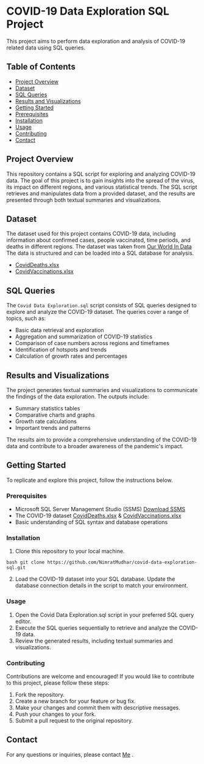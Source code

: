  # COVID-19 Data Exploration SQL Project
This project aims to perform data exploration and analysis of COVID-19 related data using SQL queries.

## Table of Contents

- [Project Overview](#project-overview)
- [Dataset](#dataset)
- [SQL Queries](#sql-queries)
- [Results and Visualizations](#results-and-visualizations)
- [Getting Started](#getting-started)
- [Prerequisites](#prerequisites)
- [Installation](#installation)
- [Usage](#usage)
- [Contributing](#contributing)
- [Contact](#contact)

## Project Overview

This repository contains a SQL script for exploring and analyzing COVID-19 data. The goal of this project is to gain insights into the spread of the virus, its impact on different regions, and various statistical trends. The SQL script retrieves and manipulates data from a provided dataset, and the results are presented through both textual summaries and visualizations.

## Dataset

The dataset used for this project contains COVID-19 data, including information about confirmed cases, people vaccinated, time periods, and deaths in different regions. The dataset was taken from [Our World In Data](https://ourworldindata.org/covid-deaths) The data is structured and can be loaded into a SQL database for analysis. 
 - [CovidDeaths.xlsx](https://github.com/NimratMudhar/Data-Analytics-Projects/blob/main/CovidDeaths.xlsx)
 - [CovidVaccinations.xlsx](https://github.com/NimratMudhar/Data-Analytics-Projects/blob/main/CovidVaccinations.xlsx)

## SQL Queries

The `Covid Data Exploration.sql` script consists of SQL queries designed to explore and analyze the COVID-19 dataset. The queries cover a range of topics, such as:

- Basic data retrieval and exploration
- Aggregation and summarization of COVID-19 statistics
- Comparison of case numbers across regions and timeframes
- Identification of hotspots and trends
- Calculation of growth rates and percentages

## Results and Visualizations

The project generates textual summaries and visualizations to communicate the findings of the data exploration. The outputs include:

- Summary statistics tables
- Comparative charts and graphs
- Growth rate calculations
- Important trends and patterns

The results aim to provide a comprehensive understanding of the COVID-19 data and contribute to a broader awareness of the pandemic's impact.

## Getting Started

To replicate and explore this project, follow the instructions below.

### Prerequisites

- Microsoft SQL Server Management Studio (SSMS) [Download SSMS](https://learn.microsoft.com/en-us/sql/ssms/download-sql-server-management-studio-ssms?view=sql-server-ver16#download-ssms)
- The COVID-19 dataset
  [CovidDeaths.xlsx](https://github.com/NimratMudhar/Data-Analytics-Projects/blob/main/CovidDeaths.xlsx) & 
  [CovidVaccinations.xlsx](https://github.com/NimratMudhar/Data-Analytics-Projects/blob/main/CovidVaccinations.xlsx)
- Basic understanding of SQL syntax and database operations

### Installation

1. Clone this repository to your local machine.

`bash
git clone https://github.com/NimratMudhar/covid-data-exploration-sql.git`

2. Load the COVID-19 dataset into your SQL database. Update the database connection details in the script to match your environment.

### Usage
1. Open the Covid Data Exploration.sql script in your preferred SQL query editor.
2. Execute the SQL queries sequentially to retrieve and analyze the COVID-19 data.
3. Review the generated results, including textual summaries and visualizations.

### Contributing
Contributions are welcome and encouraged! If you would like to contribute to this project, please follow these steps:

1. Fork the repository.
2. Create a new branch for your feature or bug fix.
3. Make your changes and commit them with descriptive messages.
4. Push your changes to your fork.
5. Submit a pull request to the original repository.

## Contact
For any questions or inquiries, please contact [Me](https://www.linkedin.com/in/nimrat-kaur-mudhar-2618a2263/?originalSubdomain=in) .



